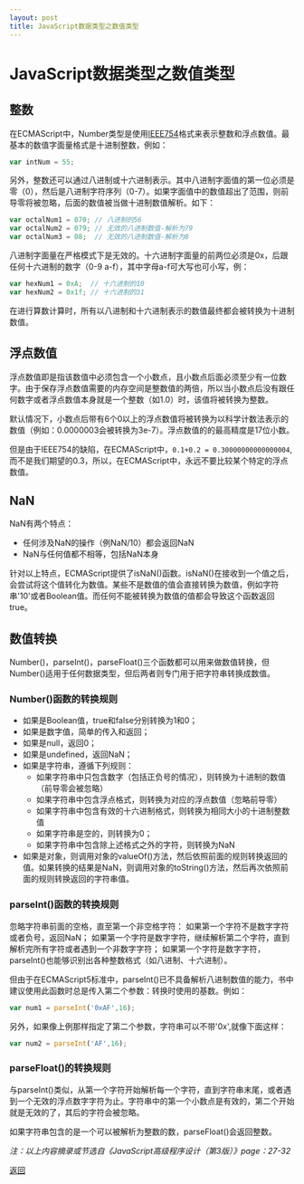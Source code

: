 ```yaml
---
layout: post
title: JavaScript数据类型之数值类型
---
```


# JavaScript数据类型之数值类型

## 整数

在ECMAScript中，Number类型是使用[IEEE754](https://zh.wikipedia.org/wiki/IEEE_754)格式来表示整数和浮点数值。最基本的数值字面量格式是十进制整数，例如：
```javascript
var intNum = 55;
```
另外，整数还可以通过八进制或十六进制表示。其中八进制字面值的第一位必须是零（0），然后是八进制字符序列（0-7）。如果字面值中的数值超出了范围，则前导零将被忽略，后面的数值被当做十进制数值解析。如下：
```javascript
var octalNum1 = 070; // 八进制的56
var octalNum2 = 079; // 无效的八进制数值-解析为79
var octalNum3 = 08;  // 无效的八进制数值-解析为8
```
八进制字面量在严格模式下是无效的。十六进制字面量的前两位必须是0x，后跟任何十六进制的数字（0-9 a-f），其中字母a-f可大写也可小写，例：
```javascript
var hexNum1 = 0xA;  // 十六进制的10
var hexNum2 = 0x1f; // 十六进制的31
```
在进行算数计算时，所有以八进制和十六进制表示的数值最终都会被转换为十进制数值。

## 浮点数值

浮点数值即是指该数值中必须包含一个小数点，且小数点后面必须至少有一位数字。由于保存浮点数值需要的内存空间是整数值的两倍，所以当小数点后没有跟任何数字或者浮点数值本身就是一个整数（如1.0）时，该值将被转换为整数。

默认情况下，小数点后带有6个0以上的浮点数值将被转换为以科学计数法表示的数值（例如：0.0000003会被转换为3e-7）。浮点数值的的最高精度是17位小数。

但是由于IEEE754的缺陷，在ECMAScript中，`0.1+0.2 = 0.30000000000000004`,而不是我们期望的0.3，所以，在ECMAScript中，永远不要比较某个特定的浮点数值。

## NaN

NaN有两个特点：
* 任何涉及NaN的操作（例NaN/10）都会返回NaN
* NaN与任何值都不相等，包括NaN本身

针对以上特点，ECMAScript提供了isNaN()函数。isNaN()在接收到一个值之后，会尝试将这个值转化为数值。某些不是数值的值会直接转换为数值，例如字符串'10'或者Boolean值。而任何不能被转换为数值的值都会导致这个函数返回true。

## 数值转换

Number()，parseInt()，parseFloat()三个函数都可以用来做数值转换，但Number()适用于任何数据类型，但后两者则专门用于把字符串转换成数值。

### Number()函数的转换规则
* 如果是Boolean值，true和false分别转换为1和0；
* 如果是数字值，简单的传入和返回；
* 如果是null，返回0；
* 如果是undefined，返回NaN；
* 如果是字符串，遵循下列规则：
  * 如果字符串中只包含数字（包括正负号的情况），则转换为十进制的数值（前导零会被忽略）
  * 如果字符串中包含浮点格式，则转换为对应的浮点数值（忽略前导零）
  * 如果字符串中包含有效的十六进制格式，则转换为相同大小的十进制整数值
  * 如果字符串是空的，则转换为0；
  * 如果字符串中包含除上述格式之外的字符，则转换为NaN
* 如果是对象，则调用对象的valueOf()方法，然后依照前面的规则转换返回的值。如果转换的结果是NaN，则调用对象的toString()方法，然后再次依照前面的规则转换返回的字符串值。

### parseInt()函数的转换规则

忽略字符串前面的空格，直至第一个非空格字符：
如果第一个字符不是数字字符或者负号，返回NaN；
如果第一个字符是数字字符，继续解析第二个字符，直到解析完所有字符或者遇到一个非数字字符；
如果第一个字符是数字字符，parseInt()也能够识别出各种整数格式（如八进制、十六进制）。

但由于在ECMAScript5标准中，parseInt()已不具备解析八进制数值的能力，书中建议使用此函数时总是传入第二个参数：转换时使用的基数。例如：
```javascript
var num1 = parseInt('0xAF',16);
```
另外，如果像上例那样指定了第二个参数，字符串可以不带'0x',就像下面这样：
```javascript
var num2 = parseInt('AF',16);
```

### parseFloat()的转换规则

与parseInt()类似，从第一个字符开始解析每一个字符，直到字符串末尾，或者遇到一个无效的浮点数字字符为止。字符串中的第一个小数点是有效的，第二个开始就是无效的了，其后的字符会被忽略。

如果字符串包含的是一个可以被解析为整数的数，parseFloat()会返回整数。



*注：以上内容摘录或节选自《JavaScript高级程序设计（第3版）》page：27-32*

[返回](https://www.icenzhao.com/)